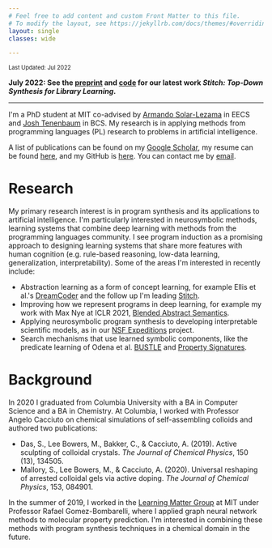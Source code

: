 ```yaml
---
# Feel free to add content and custom Front Matter to this file.
# To modify the layout, see https://jekyllrb.com/docs/themes/#overriding-theme-defaults
layout: single
classes: wide

---
```


<span style="font-size:80%">Last Updated: Jul 2022</span>

**July 2022: See the [preprint](stitch_jul11.pdf) and [code](https://github.com/mlb2251/stitch) for our latest work *Stitch: Top-Down Synthesis for Library Learning*.**

---

I'm a PhD student at MIT co-advised by [Armando Solar-Lezama](https://people.csail.mit.edu/asolar/) in EECS and [Josh Tenenbaum](http://cocosci.mit.edu/josh) in BCS. My research is in applying methods from programming languages (PL) research to problems in artificial intelligence.

A list of publications can be found on my [Google Scholar](https://scholar.google.com/citations?user=ghdbIsoAAAAJ), my resume can be found [here](resume.pdf), and my GitHub is [here](https://github.com/mlb2251). You can contact me by [email](mailto:mlbowers@csail.mit.edu).


<!-- latest work, presented at ICLR 2021: [Representing Partial Programs with Blended Abstract Semantics](https://arxiv.org/pdf/2012.12964).-->

# Research
My primary research interest is in program synthesis and its applications to artificial intelligence. I'm particularly interested in neurosymbolic methods, learning systems that combine deep learning with methods from the programming languages community. I see program induction as a promising approach to designing learning systems that share more features with human cognition (e.g. rule-based reasoning, low-data learning, generalization, interpretability). Some of the areas I'm interested in recently include:

- Abstraction learning as a form of concept learning, for example Ellis et al.'s [DreamCoder](https://arxiv.org/abs/2006.08381) and the follow up I'm leading [Stitch](stitch_jul11.pdf).
- Improving how we represent programs in deep learning, for example my work with Max Nye at ICLR 2021, [Blended Abstract Semantics](https://arxiv.org/pdf/2012.12964).
- Applying neurosymbolic program synthesis to developing interpretable scientific models, as in our [NSF Expeditions](http://www.neurosymbolic.org/) project.
- Search mechanisms that use learned symbolic components, like the predicate learning of Odena et al. [BUSTLE](https://arxiv.org/abs/2007.14381) and [Property Signatures](https://arxiv.org/abs/2002.09030).

# Background
In 2020 I graduated from Columbia University with a BA in Computer Science and a BA in Chemistry. At Columbia, I worked with Professor Angelo Cacciuto on chemical simulations of self-assembling colloids and authored two publications:
- Das, S., Lee Bowers, M., Bakker, C., & Cacciuto, A. (2019). Active sculpting of colloidal crystals. *The Journal of Chemical Physics*, 150 (13), 134505.
- Mallory, S., Lee Bowers, M., & Cacciuto, A. (2020). Universal reshaping of arrested colloidal gels via active doping. *The Journal of Chemical Physics*, 153, 084901.

In the summer of 2019, I worked in the [Learning Matter Group](http://gomezbombarelli.mit.edu/) at MIT under Professor Rafael Gomez-Bombarelli, where I applied graph neural network methods to molecular property prediction. I'm interested in combining these methods with program synthesis techniques in a chemical domain in the future.

<!-- # Fun Stuff-->

<!--I wrote [Coral](https://github.com/jacobaustin123/Coral), a gradually-typed Python compiler which runs type inference and generates fast equivalent LLVM-IR code whenever possible.-->

<!--I wrote [Espresso](https://github.com/mlb2251/espresso), a Bash-Python hybrid shell that I used for several years, though I've recently migrated to [Xonsh](https://xon.sh/).-->

<!--I like writing my own tools and libraries to speed up development, some of which I've packaged into the [mlb](https://github.com/mlb2251/mlb) Python library.-->

